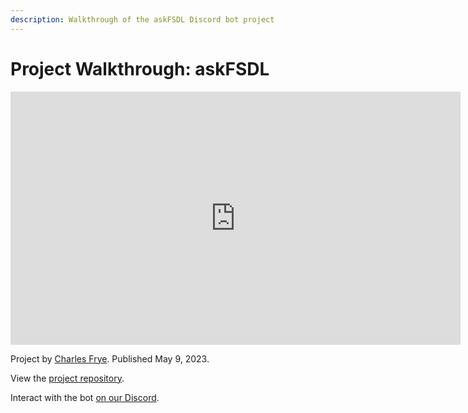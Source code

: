 ```yaml
---
description: Walkthrough of the askFSDL Discord bot project
---
```


# Project Walkthrough: askFSDL

<div align="center">
<iframe width="720" height="405" src="https://www.youtube-nocookie.com/embed/pUKs4xM1r5U?list=PL1T8fO7ArWleyIqOy37OVXsP4hFXymdOZ" title="YouTube video player" frameborder="0" allow="accelerometer; autoplay; clipboard-write; encrypted-media; gyroscope; picture-in-picture" allowfullscreen></iframe>
</div>

Project by [Charles Frye](https://twitter.com/charles_irl).
Published May 9, 2023.

View the [project repository](https://github.com/full-stack-deep-learning/ask-fsdl).

Interact with the bot [on our Discord](https://fsdl.me/join-discord-askfsdl).
